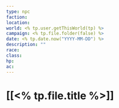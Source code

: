 ```yaml
---
type: npc
faction: 
location: 
world: <% tp.user.getThisWorld(tp) %>
campaign: <% tp.file.folder(false) %>
date: <% tp.date.now("YYYY-MM-DD") %>
description: ""
race:  
class: 
hp: 
ac: 
---
```

# [[<% tp.file.title %>]]